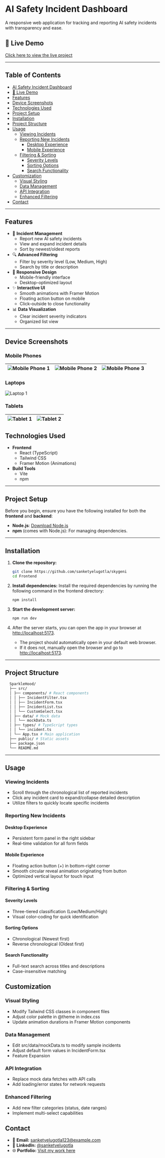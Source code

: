 # AI Safety Incident Dashboard

A responsive web application for tracking and reporting AI safety incidents with transparency and ease.

## 🔗 Live Demo

[Click here to view the live project](https://sparkle-hood.vercel.app/)

---

## Table of Contents

- [AI Safety Incident Dashboard](#ai-safety-incident-dashboard)
- [🔗 Live Demo](#-live-demo)
- [Features](#features)
- [Device Screenshots](#device-screenshots)
- [Technologies Used](#technologies-used)
- [Project Setup](#project-setup)
- [Installation](#installation)
- [Project Structure](#project-structure)
- [Usage](#usage)
  - [Viewing Incidents](#viewing-incidents)
  - [Reporting New Incidents](#reporting-new-incidents)
    - [Desktop Experience](#desktop-experience)
    - [Mobile Experience](#mobile-experience)
  - [Filtering & Sorting](#filtering--sorting)
    - [Severity Levels](#severity-levels)
    - [Sorting Options](#sorting-options)
    - [Search Functionality](#search-functionality)
- [Customization](#customization)
  - [Visual Styling](#visual-styling)
  - [Data Management](#data-management)
  - [API Integration](#api-integration)
  - [Enhanced Filtering](#enhanced-filtering)
- [Contact](#contact)

---

## Features

- 🚨 **Incident Management**
  - Report new AI safety incidents
  - View and expand incident details
  - Sort by newest/oldest reports
- 🔍 **Advanced Filtering**
  - Filter by severity level (Low, Medium, High)
  - Search by title or description
- 📱 **Responsive Design**
  - Mobile-friendly interface
  - Desktop-optimized layout
- ✨ **Interactive UI**
  - Smooth animations with Framer Motion
  - Floating action button on mobile
  - Click-outside to close functionality
- 📊 **Data Visualization**
  - Clear incident severity indicators
  - Organized list view

---

## Device Screenshots

### Mobile Phones

| ![Mobile Phone 1](./screenshots/iphone1.png) | ![Mobile Phone 2](./screenshots/iphone2.png) | ![Mobile Phone 3](./screenshots/iphone3.png) |
|:--------------------------------------------:|:--------------------------------------------:|:--------------------------------------------:|

### Laptops

![Laptop 1](./screenshots/mac.png)

### Tablets

| ![Tablet 1](./screenshots/pad1.png) | ![Tablet 2](./screenshots/pad2.png) |
|:-----------------------------------:|:-----------------------------------:|

## Technologies Used

- **Frontend**
  - React (TypeScript)
  - Tailwind CSS
  - Framer Motion (Animations)
- **Build Tools**
  - Vite
  - npm

---

## Project Setup

Before you begin, ensure you have the following installed for both the **frontend** and **backend**:

- **Node.js**: [Download Node.js](https://nodejs.org/)
- **npm** (comes with Node.js): For managing dependencies.

---

## Installation

1. **Clone the repository:**

   ```bash
   git clone https://github.com/sanketyelugotla/skygeni
   cd Frontend
   ```

2. **Install dependencies:**
   Install the required dependencies by running the following command in the frontend directory:

   ```bash
   npm install
   ```

3. **Start the development server:**

   ```bash
   npm run dev
   ```

4. After the server starts, you can open the app in your browser at [http://localhost:5173](http://localhost:5173).

   - The project should automatically open in your default web browser.
   - If it does not, manually open the browser and go to [http://localhost:5173](http://localhost:5173).

---

## Project Structure

```bash
  SparkleHood/
  ├── src/
  │ ├── components/ # React components
  │ │ ├── IncidentFilter.tsx
  │ │ ├── IncidentForm.tsx
  │ │ ├── IncidentList.tsx
  │ │ └── CustomSelect.tsx
  │ ├── data/ # Mock data
  │ │ └── mockData.ts
  │ ├── types/ # TypeScript types
  │ │ └── incident.ts
  │ └── App.tsx # Main application
  ├── public/ # Static assets
  ├── package.json
  └── README.md
```

---

## Usage

### Viewing Incidents

- Scroll through the chronological list of reported incidents
- Click any incident card to expand/collapse detailed description
- Utilize filters to quickly locate specific incidents

### Reporting New Incidents

#### Desktop Experience

- Persistent form panel in the right sidebar
- Real-time validation for all form fields

#### Mobile Experience

- Floating action button (+) in bottom-right corner
- Smooth circular reveal animation originating from button
- Optimized vertical layout for touch input

### Filtering & Sorting

#### Severity Levels

- Three-tiered classification (Low/Medium/High)
- Visual color-coding for quick identification

#### Sorting Options

- Chronological (Newest first)
- Reverse chronological (Oldest first)

#### Search Functionality

- Full-text search across titles and descriptions
- Case-insensitive matching

## Customization

### Visual Styling

- Modify Tailwind CSS classes in component files
- Adjust color palette in @theme in index.css
- Update animation durations in Framer Motion components

### Data Management

- Edit src/data/mockData.ts to modify sample incidents
- Adjust default form values in IncidentForm.tsx
- Feature Expansion

### API Integration

- Replace mock data fetches with API calls
- Add loading/error states for network requests

### Enhanced Filtering

- Add new filter categories (status, date ranges)
- Implement multi-select capabilities

## Contact

- 📧 **Email:** [sanketyelugotla123@example.com](mailto:sanketyelugotla123@example.com)
- 💼 **LinkedIn:** [@sanketyelugotla](https://www.linkedin.com/in/sanketyelugotla/)
- 🌐 **Portfolio:** [Visit my work here](https://sanketyelugotla.vercel.app)
